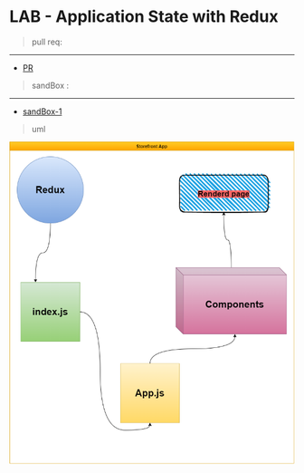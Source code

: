 # LAB - Application State with Redux


> pull req: 

--- 

- [PR](https://github.com/abu-nofal/storefront/pull/3)

> sandBox : 

--- 

- [sandBox-1]()


> uml 

![](https://raw.githubusercontent.com/ibrahemomari/storefront/main/src/Images/UML.png)